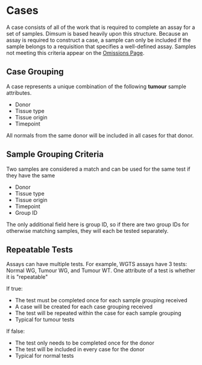 # Cases

A case consists of all of the work that is required to complete an assay for a set of samples.
Dimsum is based heavily upon this structure. Because an assay is required to construct a case, a
sample can only be included if the sample belongs to a requisition that specifies a well-defined
assay. Samples not meeting this criteria appear on the [Omissions Page](../omissions).

## Case Grouping

A case represents a unique combination of the following **tumour** sample attributes.

- Donor
- Tissue type
- Tissue origin
- Timepoint

All normals from the same donor will be included in all cases for that donor.

## Sample Grouping Criteria

Two samples are considered a match and can be used for the same test if they have the same

- Donor
- Tissue type
- Tissue origin
- Timepoint
- Group ID

The only additional field here is group ID, so if there are two group IDs for otherwise matching
samples, they will each be tested separately.

## Repeatable Tests

Assays can have multiple tests. For example, WGTS assays have 3 tests: Normal WG, Tumour WG, and Tumour WT. One attribute of a test is whether it is "repeatable"

If true:

- The test must be completed once for each sample grouping received
- A case will be created for each case grouping received
- The test will be repeated within the case for each sample grouping
- Typical for tumour tests

If false:

- The test only needs to be completed once for the donor
- The test will be included in every case for the donor
- Typical for normal tests
